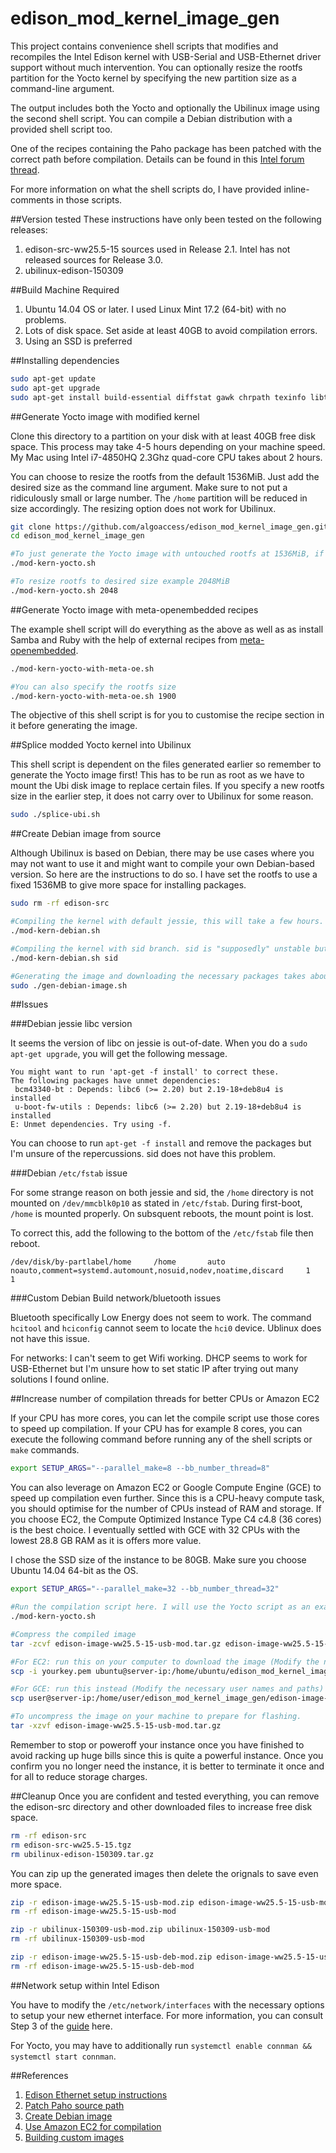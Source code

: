 # edison_mod_kernel_image_gen
This project contains convenience shell scripts that modifies and recompiles the Intel Edison kernel with USB-Serial and USB-Ethernet driver support without much intervention. You can optionally resize the rootfs partition for the Yocto kernel by specifying the new partition size as a command-line argument.

The output includes both the Yocto and optionally the Ubilinux image using the second shell script. You can compile a Debian distribution with a provided shell script too.

One of the recipes containing the Paho package has been patched with the correct path before compilation. Details can be found in this [Intel forum thread](https://communities.intel.com/thread/101849).

For more information on what the shell scripts do, I have provided inline-comments in those scripts.

##Version tested
These instructions have only been tested on the following releases:

1. edison-src-ww25.5-15 sources used in Release 2.1. Intel has not released sources for Release 3.0.
2. ubilinux-edison-150309

##Build Machine Required

1. Ubuntu 14.04 OS or later. I used Linux Mint 17.2 (64-bit) with no problems.
2. Lots of disk space. Set aside at least 40GB to avoid compilation errors.
3. Using an SSD is preferred

##Installing dependencies
```bash
sudo apt-get update
sudo apt-get upgrade
sudo apt-get install build-essential diffstat gawk chrpath texinfo libtool gcc-multilib libsdl1.2-dev dfu-util debootstrap u-boot-tools debian-archive-keyring dfu-util git python wget
```

##Generate Yocto image with modified kernel

Clone this directory to a partition on your disk with at least 40GB free disk space. This process may take 4-5 hours depending on your machine speed. My Mac using Intel i7-4850HQ 2.3Ghz quad-core CPU takes about 2 hours.

You can choose to resize the rootfs from the default 1536MiB. Just add the desired size as the command line argument. Make sure to not put a ridiculously small or large number. The `/home` partition will be reduced in size accordingly. The resizing option does not work for Ubilinux.

```bash
git clone https://github.com/algoaccess/edison_mod_kernel_image_gen.git
cd edison_mod_kernel_image_gen

#To just generate the Yocto image with untouched rootfs at 1536MiB, if not skip to next command example.
./mod-kern-yocto.sh

#To resize rootfs to desired size example 2048MiB
./mod-kern-yocto.sh 2048
```

##Generate Yocto image with meta-openembedded recipes

The example shell script will do everything as the above as well as as install Samba and Ruby with the help of external recipes from [meta-openembedded](https://github.com/openembedded/meta-openembedded).

```bash
./mod-kern-yocto-with-meta-oe.sh

#You can also specify the rootfs size
./mod-kern-yocto-with-meta-oe.sh 1900
```

The objective of this shell script is for you to customise the recipe section in it before generating the image.

##Splice modded Yocto kernel into Ubilinux

This shell script is dependent on the files generated earlier so remember to generate the Yocto image first! This has to be run as root as we have to mount the Ubi disk image to replace certain files. If you specify a new rootfs size in the earlier step, it does not carry over to Ubilinux for some reason.

```bash
sudo ./splice-ubi.sh
```

##Create Debian image from source

Although Ubilinux is based on Debian, there may be use cases where you may not want to use it and might want to compile your own Debian-based version. So here are the instructions to do so. I have set the rootfs to use a fixed 1536MB to give more space for installing packages.

```bash
sudo rm -rf edison-src

#Compiling the kernel with default jessie, this will take a few hours. If you want sid, skip to next command.
./mod-kern-debian.sh

#Compiling the kernel with sid branch. sid is "supposedly" unstable but the packages are more up-to-date.
./mod-kern-debian.sh sid

#Generating the image and downloading the necessary packages takes about half hour
sudo ./gen-debian-image.sh
```

##Issues

###Debian jessie libc version

It seems the version of libc on jessie is out-of-date. When you do a `sudo apt-get upgrade`, you will get the following message.

```
You might want to run 'apt-get -f install' to correct these.
The following packages have unmet dependencies:
 bcm43340-bt : Depends: libc6 (>= 2.20) but 2.19-18+deb8u4 is installed
 u-boot-fw-utils : Depends: libc6 (>= 2.20) but 2.19-18+deb8u4 is installed
E: Unmet dependencies. Try using -f.
```

You can choose to run `apt-get -f install` and remove the packages but I'm unsure of the repercussions. sid does not have this problem.

###Debian `/etc/fstab` issue

For some strange reason on both jessie and sid, the `/home` directory is not mounted on `/dev/mmcblk0p10` as stated in `/etc/fstab`. During first-boot, `/home` is mounted properly. On subsquent reboots, the mount point is lost. 

To correct this, add the following to the bottom of the `/etc/fstab` file then reboot.

```
/dev/disk/by-partlabel/home     /home       auto    noauto,comment=systemd.automount,nosuid,nodev,noatime,discard     1   1
```

###Custom Debian Build network/bluetooth issues

Bluetooth specifically Low Energy does not seem to work. The command `hcitool` and `hciconfig` cannot seem to locate the `hci0` device. Ublinux does not have this issue.

For networks: I can't seem to get Wifi working. DHCP seems to work for USB-Ethernet but I'm unsure how to set static IP after trying out many solutions I found online.

##Increase number of compilation threads for better CPUs or Amazon EC2

If your CPU has more cores, you can let the compile script use those cores to speed up compilation. If your CPU has for example 8 cores, you can execute the following command before running any of the shell scripts or `make` commands.

```bash
export SETUP_ARGS="--parallel_make=8 --bb_number_thread=8"
```

You can also leverage on Amazon EC2 or Google Compute Engine (GCE) to speed up compilation even further. Since this is a CPU-heavy compute task, you should optimise for the number of CPUs instead of RAM and storage. If you choose EC2, the Compute Optimized Instance Type C4 c4.8 (36 cores) is the best choice. I eventually settled with GCE with 32 CPUs with the lowest 28.8 GB RAM as it is offers more value.

I chose the SSD size of the instance to be 80GB. Make sure you choose Ubuntu 14.04 64-bit as the OS.

```bash
export SETUP_ARGS="--parallel_make=32 --bb_number_thread=32"

#Run the compilation script here. I will use the Yocto script as an example here.
./mod-kern-yocto.sh

#Compress the compiled image
tar -zcvf edison-image-ww25.5-15-usb-mod.tar.gz edison-image-ww25.5-15-usb-mod

#For EC2: run this on your computer to download the image (Modify the necessary user names and paths)
scp -i yourkey.pem ubuntu@server-ip:/home/ubuntu/edison_mod_kernel_image_gen/edison-image-ww25.5-15-usb-mod.tar.gz /home/user/yourlocation

#For GCE: run this instead (Modify the necessary user names and paths)
scp user@server-ip:/home/user/edison_mod_kernel_image_gen/edison-image-ww25.5-15-usb-mod.tar.gz /home/user/yourlocation

#To uncompress the image on your machine to prepare for flashing.
tar -xzvf edison-image-ww25.5-15-usb-mod.tar.gz
```

Remember to stop or poweroff your instance once you have finished to avoid racking up huge bills since this is quite a powerful instance. Once you confirm you no longer need the instance, it is better to terminate it once and for all to reduce storage charges.

##Cleanup
Once you are confident and tested everything, you can remove the edison-src directory and other downloaded files to increase free disk space.

```bash
rm -rf edison-src
rm edison-src-ww25.5-15.tgz
rm ubilinux-edison-150309.tar.gz
```

You can zip up the generated images then delete the orignals to save even more space.

```bash
zip -r edison-image-ww25.5-15-usb-mod.zip edison-image-ww25.5-15-usb-mod
rm -rf edison-image-ww25.5-15-usb-mod

zip -r ubilinux-150309-usb-mod.zip ubilinux-150309-usb-mod
rm -rf ubilinux-150309-usb-mod

zip -r edison-image-ww25.5-15-usb-deb-mod.zip edison-image-ww25.5-15-usb-deb-mod
rm -rf edison-image-ww25.5-15-usb-deb-mod
```
##Network setup within Intel Edison

You have to modify the `/etc/network/interfaces` with the necessary options to setup your new ethernet interface. For more information, you can consult Step 3 of the [guide](https://github.com/LGSInnovations/Edison-Ethernet/tree/master/guides) here.

For Yocto, you may have to additionally run `systemctl enable connman && systemctl start connman`.

##References
1. [Edison Ethernet setup instructions](https://github.com/LGSInnovations/Edison-Ethernet)
2. [Patch Paho source path](https://communities.intel.com/thread/101849)
3. [Create Debian image](http://www.hackgnar.com/2016/02/building-debian-linux-for-intel-edison.html)
4. [Use Amazon EC2 for compilation](https://github.com/hackgnar/kali_intel_edison/blob/master/ManualBuild.md)
5. [Building custom images](https://software.intel.com/en-us/node/593592)
